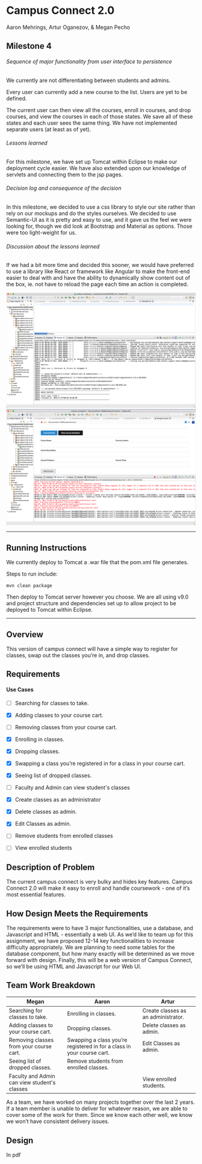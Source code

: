# Campus Connect 2.0

Aaron Mehrings, Artur Oganezov, & Megan Pecho

## Milestone 4

###### Sequence of major functionality from user interface to persistence

We currently are not differentiating between students and admins.

Every user can currently add a new course to the list. Users are yet to be defined.

The current user can then view all the courses, enroll in courses, and drop courses, and view the courses in each of those states. We save all of these states and each user sees the same thing. We have not implemented separate users (at least as of yet). 

###### Lessons learned

For this milestone, we have set up Tomcat within Eclipse to make our deployment cycle easier. We have also extended upon our knowledge of servlets and connecting them to the jsp pages. 

###### Decision log and consequence of the decision

In this milestone, we decided to use a css library to style our site rather than rely on our mockups and do the styles ourselves. We decided to use Semantic-UI as it is pretty and easy to use, and it gave us the feel we were looking for, though we did look at Bootstrap and Material as options. Those were too light-weight for us.

###### Discussion about the lessons learned

If we had a bit more time and decided this sooner, we would have preferred to use a library like React or framework like Angular to make the front-end easier to deal with and have the ability to dynamically show content out of the box, ie. not have to reload the page each time an action is completed.

![Successful build](/milestone4_successfulBuild.png)
![Running server](/milestone4_runningProject.png)

---

## Running Instructions

We currently deploy to Tomcat a .war file that the pom.xml file generates.

Steps to run include:

```
mvn clean package
```

Then deploy to Tomcat server however you choose. We are all using v9.0 and project structure and dependencies set up to allow project to be deployed to Tomcat within Eclipse.


---
## Overview
This version of campus connect will have a simple way to register for classes, swap out the classes you’re in, and drop classes.

## Requirements
#### Use Cases
  - [ ] Searching for classes to take.
  - [x] Adding classes to your course cart.
  - [ ] Removing classes from your course cart.
  - [x] Enrolling in classes.
  - [x] Dropping classes.
  - [x] Swapping a class you’re registered in for a class in your course cart.
  - [x] Seeing list of dropped classes.
  - [ ] Faculty and Admin can view student's classes
  - [x] Create classes as an administrator
  - [x] Delete classes as admin.
  - [x] Edit Classes as admin.
  - [ ] Remove students from enrolled classes
  - [ ] View enrolled students


## Description of Problem
The current campus connect is very bulky and hides key features. Campus Connect 2.0 will make it easy to enroll and handle coursework - one of it’s most essential features.

## How Design Meets the Requirements
The requirements were to have 3 major functionalities, use a database, and Javascript and HTML - essentially a web UI. As we’d like to team up for this assignment, we have proposed 12-14 key functionalities to increase difficulty appropriately. We are planning to need some tables for the database component, but how many exactly will be determined as we move forward with design. Finally, this will be a web version of Campus Connect, so we’ll be using HTML and Javascript for our Web UI.


## Team Work Breakdown

|Megan|Aaron|Artur|
| ------------- | ------------- | ------------- |
|Searching for classes to take.|Enrolling in classes.|Create classes as an administrator.|
|Adding classes to your course cart.|Dropping classes.|Delete classes as admin.|
|Removing classes from your course cart.|Swapping a class you’re registered in for a class in your course cart.|Edit Classes as admin.|
|Seeing list of dropped classes.|Remove students from enrolled classes.|
|Faculty and Admin can view student's classes||View enrolled students.|

As a team, we have worked on many projects together over the last 2 years. If a team member is unable to deliver for whatever reason, we are able to cover some of the work for them. Since we know each other well, we know we won’t have consistent delivery issues.

## Design
In pdf
